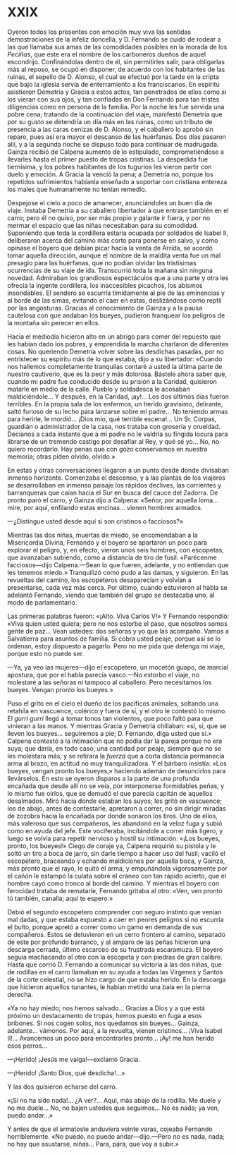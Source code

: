 # XXIX

Oyeron todos los presentes con emoción muy viva las sentidas demostraciones de
la infeliz doncella, y D. Fernando se cuidó de rodear a las que llamaba sus
amas de las comodidades posibles en la morada de los *Peciñas*, que este era el
nombre de los carboneros dueños de aquel escondrijo. Confinándolas dentro de
él, sin permitirles salir, para obligarlas más al reposo, se ocupó en disponer,
de acuerdo con los habitantes de las ruinas, el sepelio de D. Alonso, el cual
se efectuó por la tarde en la cripta que bajo la iglesia servía de
enterramiento a los franciscanos. En espíritu asistieron Demetria y Gracia
a estos actos, tan penetrados de ellos como si los vieran con sus ojos, y tan
confiadas en Don Fernando para tan tristes diligencias como en persona de la
familia. Por la noche les fue servida una pobre cena; tratando de la
continuación del viaje, manifestó Demetria que por su gusto se detendría un día
más en las ruinas, como un tributo de presencia a las caras cenizas de D.
Alonso, y el caballero lo aprobó sin reparo, pues así era mayor el descanso de
las huérfanas. Dos días pasaron allí, y a la segunda noche se dispuso todo para
continuar de madrugada. Gainza recibió de Calpena aumento de lo estipulado,
comprometiéndose a llevarles hasta el primer puesto de tropas cristinas. La
despedida fue tiernísima, y los pobres habitantes de los tugurios les vieron
partir con duelo y emoción. A Gracia la venció la pena; a Demetria no, porque
los repetidos sufrimientos habíanla enseñado a soportar con cristiana entereza
los males que humanamente no tenían remedio.

Despejose el cielo a poco de amanecer, anunciándoles un buen día de viaje.
Instaba Demetria a su caballero libertador a que entrase también en el carro;
pero él no quiso, por ser más propio y galante ir fuera, y por no mermar el
espacio que las niñas necesitaban para su comodidad. Suponiendo que toda la
cordillera estaría ocupada por soldados de Isabel II, deliberaron acerca del
camino más corto para ponerse en salvo, y como opinase el boyero que debían
picar hacia la venta de Arrida, se acordó tomar aquella dirección, aunque el
nombre de la maldita venta fue un mal presagio para las huérfanas, que no
podían olvidar las tristísimas ocurrencias de su viaje de ida. Transcurrió toda
la mañana sin ninguna novedad. Admiraban los grandiosos espectáculos que a una
parte y otra les ofrecía la ingente cordillera, los inaccesibles picachos, los
abismos insondables. El sendero se escurría tímidamente al pie de las
eminencias y al borde de las simas, evitando el caer en estas, deslizándose
como reptil por las angosturas. Gracias al conocimiento de Gainza y a la pausa
cautelosa con que andaban los bueyes, pudieron franquear los peligros de la
montaña sin perecer en ellos.

Hacia el mediodía hicieron alto en un abrigo para comer del repuesto que les
habían dado los pobres, y emprendida la marcha charlaron de diferentes cosas.
No queriendo Demetria volver sobre las desdichas pasadas, por no entristecer su
espíritu más de lo que estaba, dijo a su libertador: «Cuando nos hallemos
completamente tranquilas contaré a usted la última parte de nuestro cautiverio,
que es la peor y más dolorosa. Bástele ahora saber que, cuando mi padre fue
conducido desde su prisión a la Caridad, quisieron matarle en medio de la
calle. Pueblo y soldadesca le acosaban maldiciéndole... Y después, en la
Caridad, ¡ay!... Los dos últimos días fueron terribles. En la propia sala de
los enfermos, un herido gravísimo, delirante, saltó furioso de su lecho para
lanzarse sobre mi padre... No teniendo armas para herirle, le mordió... ¡Dios
mío, qué terrible escena!... Un Sr. Corpas, guardián o administrador de la
casa, nos trataba con grosería y crueldad. Decíanos a cada instante que a mi
padre no le valdría su fingida locura para librarse de un tremendo castigo por
desafiar al Rey, y qué sé yo... No, no quiero recordarlo. Hay penas que con
gozo conservamos en nuestra memoria; otras piden olvido, olvido.»

En estas y otras conversaciones llegaron a un punto desde donde divisaban
inmenso horizonte. Comenzaba el descenso, y a las plantas de los viajeros se
desarrollaban en inmenso paisaje los rápidos declives, las corrientes
y barranqueras que caían hacia el Sur en busca del cauce del Zadorra. De pronto
paró el carro, y Gainza dijo a Calpena: «Señor, por aquella loma... mire, por
aquí, enfilando estas encinas... vienen hombres armados.

—¿Distingue usted desde aquí si son cristinos o facciosos?»

Mientras las dos niñas, muertas de miedo, se encomendaban a la Misericordia
Divina, Fernando y el boyero se apartaron un poco para explorar el peligro, y,
en efecto, vieron unos seis hombres, con escopetas, que avanzaban subiendo,
como a distancia de tiro de fusil. «Parécenme facciosos—dijo Calpena.—Sean lo
que fueren, adelante, y no entiendan que les tenemos miedo.» Tranquilizó como
pudo a las damas, y siguieron. En las revueltas del camino, los escopeteros
desaparecían y volvían a presentarse, cada vez más cerca. Por último, cuando
estuvieron al habla se adelantó Fernando, viendo que también del grupo se
destacaba uno, al modo de parlamentario.

Las primeras palabras fueron: «¡Alto. Viva Carlos V!» Y Fernando respondió:
«Viva quien usted quiera; pero no nos estorbe el paso, que nosotros somos gente
de paz... Vean ustedes: dos señoras y yo que las acompaño. Vamos a Salvatierra
para asuntos de familia. Si cobra usted peaje, porque así se lo ordenan, estoy
dispuesto a pagarlo. Pero no me pida que detenga mi viaje, porque esto no puede
ser.

—Ya, ya veo las mujeres—dijo el escopetero, un mocetón guapo, de marcial
apostura, que por el habla parecía vasco.—No estorbo el viaje, no molestaré
a las señoras ni tampoco al caballero. Pero necesitamos los bueyes. Vengan
pronto los bueyes.»

Puso el grito en el cielo el dueño de los pacíficos animales, soltando una
retahíla en vascuence, colérico y fuera de sí, y el otro le contestó lo mismo.
El *gurri gurri* llegó a tomar tonos tan violentos, que poco faltó para que
vinieran a las manos. Y mientras Gracia y Demetria chillaban: «sí, sí, que se
lleven los bueyes... seguiremos a pie; D. Fernando, diga usted que sí.» Calpena
contestó a la intimación que no podía dar la pareja porque no era suya; que
daría, en todo caso, una cantidad por peaje, siempre que no se les molestara
más, y se retirara la *fuerza* que a corta distancia permanecía arma al brazo,
en actitud no muy tranquilizadora. Y el bárbaro insistía: «Los bueyes, vengan
pronto los bueyes,» haciendo ademán de desuncirlos para llevárselos. En esto se
oyeron disparos a la parte de una profunda encañada que desde allí no se veía,
por interponerse formidables peñas, y lo mismo fue oírlos, que se demudó el que
parecía capitán de aquellos desalmados. Miró hacia donde estaban los suyos; les
gritó en vascuence; los de abajo, antes de contestarle, apretaron a correr, no
sin dirigir miradas de zozobra hacia la encañada por donde sonaron los tiros.
Uno de ellos, más valeroso que sus compañeros, les abandonó en la veloz fuga
y subió como en ayuda del jefe. Este vociferaba, incitándole a correr más
ligero, y luego se volvía para repetir nervioso y hostil su intimación: «¡Los
bueyes, pronto, los bueyes!» Ciego de coraje ya, Calpena requirió su pistola
y le soltó un tiro a boca de jarro, sin darle tiempo a hacer uso del fusil;
vaciló el escopetero, braceando y echando maldiciones por aquella boca,
y Gainza, más pronto que el rayo, le quitó el arma, y empuñándola vigorosamente
por el cañón le estampó la culata sobre el cráneo con tan rápido acierto, que
el hombre cayó como tronco al borde del camino. Y mientras el boyero con
ferocidad trataba de rematarle, Fernando gritaba al otro: «Ven, ven pronto tú
también, canalla; aquí te espero.»

Debió el segundo escopetero comprender con seguro instinto que venían mal
dadas, y que estaba expuesto a caer en peores peligros si no escurría el bulto,
porque apretó a correr como un gamo en demanda de sus compañeros. Estos se
detuvieron en un cerro frontero al camino, separado de este por profundo
barranco, y al amparo de las peñas hicieron una descarga cerrada, último
escarceo de su frustrada escaramuza. El boyero seguía machacando al otro con la
escopeta y con piedras de gran calibre. Hasta que corrió D. Fernando
a comunicar su victoria a las dos niñas, que de rodillas en el carro llamaban
en su ayuda a todas las Vírgenes y Santos de la corte celestial, no se hizo
cargo de que estaba herido. En la descarga que hicieron aquellos tunantes, le
habían metido una bala en la pierna derecha.

«Ya no hay miedo; nos hemos salvado... Gracias a Dios y a que está próximo un
destacamento de tropas, hemos puesto en fuga a esos bribones. Si nos cogen
solos, nos quedamos sin bueyes... Gainza, adelante... vámonos. Por aquí, a la
revuelta, vienen cristinos... ¡Viva Isabel II!... Avancemos un poco para
encontrarles pronto... ¡Ay! me han herido esos perros...

—¡Herido! ¡Jesús me valga!—exclamó Gracia.

—¡Herido! ¡Santo Dios, qué desdicha!...»

Y las dos quisieron echarse del carro.

«¡Si no ha sido nada!... ¿A ver?... Aquí, más abajo de la rodilla. Me duele
y no me duele... No, no bajen ustedes que seguimos... No es nada; ya ven, puedo
andar...»

Y antes de que el armatoste anduviera veinte varas, cojeaba Fernando
horriblemente. «No puedo, no puedo andar—dijo.—Pero no es nada, nada; no hay
que asustarse, niñas... Para, para, que voy a subir.»
